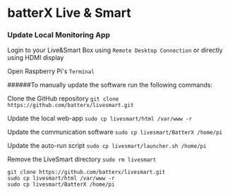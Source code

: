 # batterX Live & Smart

### Update Local Monitoring App

Login to your Live&Smart Box using `Remote Desktop Connection` or directly using HDMI display

Open Raspberry Pi's `Terminal`

######To manually update the software run the following commands:

Clone the GitHub repository
`git clone https://github.com/batterx/livesmart.git`

Update the local web-app
```sudo cp livesmart/html /var/www -r```

Update the communication software
`sudo cp livesmart/BatterX /home/pi`

Update the auto-run script
`sudo cp livesmart/launcher.sh /home/pi`

Remove the LiveSmart directory
`sudo rm livesmart`

```
git clone https://github.com/batterx/livesmart.git
sudo cp livesmart/html /var/www -r
sudo cp livesmart/BatterX /home/pi
```
